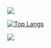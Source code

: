 <picture>
  <source
    srcset="https://github-readme-stats.vercel.app/api?username=6uui7&show_icons=true&theme=dark"
    media="(prefers-color-scheme: light)"
  />
  <source
    srcset="https://github-readme-stats.vercel.app/api?username=6uui7&show_icons=true"
    media="(prefers-color-scheme: dark), (prefers-color-scheme: dark)"
  />
  <img src="https://github-readme-stats.vercel.app/api?username=6uui7&show_icons=true" />
</picture>

[![Top Langs](https://github-readme-stats.vercel.app/api/top-langs/?username=6uui7&layout=donut-vertical)](https://github.com/6uui7/github-readme-stats)




 <div> 
 <a href="https://instagram.com/ladraodeputas" target="_blank"><img src="https://img.shields.io/badge/-Instagram-%23E4405F?style=for-the-badge&logo=instagram&logoColor=white" target="_blank"></a>
</div>
